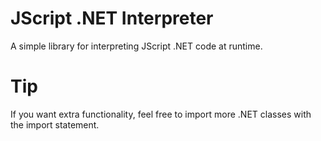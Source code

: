 # JScript .NET Interpreter
A simple library for interpreting JScript .NET code at runtime.

# Tip
If you want extra functionality, feel free to import more .NET classes with the import statement.
